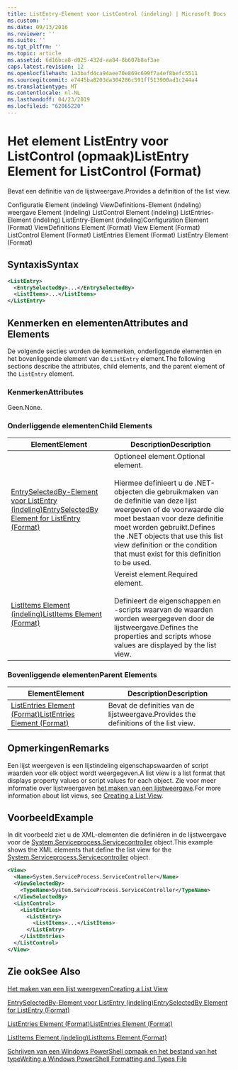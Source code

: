```yaml
---
title: ListEntry-Element voor ListControl (indeling) | Microsoft Docs
ms.custom: ''
ms.date: 09/13/2016
ms.reviewer: ''
ms.suite: ''
ms.tgt_pltfrm: ''
ms.topic: article
ms.assetid: 6d16bca8-d025-432d-aa84-8b607b8af3ae
caps.latest.revision: 12
ms.openlocfilehash: 1a3bafd4ca94aee70e869c699f7a4ef8befc5511
ms.sourcegitcommit: e7445ba8203da304286c591ff513900ad1c244a4
ms.translationtype: MT
ms.contentlocale: nl-NL
ms.lasthandoff: 04/23/2019
ms.locfileid: "62065220"
---
```

# <a name="listentry-element-for-listcontrol-format"></a><span data-ttu-id="62f98-102">Het element ListEntry voor ListControl (opmaak)</span><span class="sxs-lookup"><span data-stu-id="62f98-102">ListEntry Element for ListControl (Format)</span></span>

<span data-ttu-id="62f98-103">Bevat een definitie van de lijstweergave.</span><span class="sxs-lookup"><span data-stu-id="62f98-103">Provides a definition of the list view.</span></span>

<span data-ttu-id="62f98-104">Configuratie Element (indeling) ViewDefinitions-Element (indeling) weergave Element (indeling) ListControl Element (indeling) ListEntries-Element (indeling) ListEntry-Element (indeling)</span><span class="sxs-lookup"><span data-stu-id="62f98-104">Configuration Element (Format) ViewDefinitions Element (Format) View Element (Format) ListControl Element (Format) ListEntries Element (Format) ListEntry Element (Format)</span></span>

## <a name="syntax"></a><span data-ttu-id="62f98-105">Syntaxis</span><span class="sxs-lookup"><span data-stu-id="62f98-105">Syntax</span></span>

```xml
<ListEntry>
  <EntrySelectedBy>...</EntrySelectedBy>
  <ListItems>...</ListItems>
</ListEntry>
```

## <a name="attributes-and-elements"></a><span data-ttu-id="62f98-106">Kenmerken en elementen</span><span class="sxs-lookup"><span data-stu-id="62f98-106">Attributes and Elements</span></span>

<span data-ttu-id="62f98-107">De volgende secties worden de kenmerken, onderliggende elementen en het bovenliggende element van de `ListEntry` element.</span><span class="sxs-lookup"><span data-stu-id="62f98-107">The following sections describe the attributes, child elements, and the parent element of the `ListEntry` element.</span></span>

### <a name="attributes"></a><span data-ttu-id="62f98-108">Kenmerken</span><span class="sxs-lookup"><span data-stu-id="62f98-108">Attributes</span></span>

<span data-ttu-id="62f98-109">Geen.</span><span class="sxs-lookup"><span data-stu-id="62f98-109">None.</span></span>

### <a name="child-elements"></a><span data-ttu-id="62f98-110">Onderliggende elementen</span><span class="sxs-lookup"><span data-stu-id="62f98-110">Child Elements</span></span>

|<span data-ttu-id="62f98-111">Element</span><span class="sxs-lookup"><span data-stu-id="62f98-111">Element</span></span>|<span data-ttu-id="62f98-112">Description</span><span class="sxs-lookup"><span data-stu-id="62f98-112">Description</span></span>|
|-------------|-----------------|
|[<span data-ttu-id="62f98-113">EntrySelectedBy-Element voor ListEntry (indeling)</span><span class="sxs-lookup"><span data-stu-id="62f98-113">EntrySelectedBy Element for ListEntry (Format)</span></span>](./entryselectedby-element-for-listentry-for-listcontrol-format.md)|<span data-ttu-id="62f98-114">Optioneel element.</span><span class="sxs-lookup"><span data-stu-id="62f98-114">Optional element.</span></span><br /><br /> <span data-ttu-id="62f98-115">Hiermee definieert u de .NET-objecten die gebruikmaken van de definitie van deze lijst weergeven of de voorwaarde die moet bestaan voor deze definitie moet worden gebruikt.</span><span class="sxs-lookup"><span data-stu-id="62f98-115">Defines the .NET objects that use this list view definition or the condition that must exist for this definition to be used.</span></span>|
|[<span data-ttu-id="62f98-116">ListItems Element (indeling)</span><span class="sxs-lookup"><span data-stu-id="62f98-116">ListItems Element (Format)</span></span>](./listitems-element-for-listentry-for-listcontrol-format.md)|<span data-ttu-id="62f98-117">Vereist element.</span><span class="sxs-lookup"><span data-stu-id="62f98-117">Required element.</span></span><br /><br /> <span data-ttu-id="62f98-118">Definieert de eigenschappen en -scripts waarvan de waarden worden weergegeven door de lijstweergave.</span><span class="sxs-lookup"><span data-stu-id="62f98-118">Defines the properties and scripts whose values are displayed by the list view.</span></span>|

### <a name="parent-elements"></a><span data-ttu-id="62f98-119">Bovenliggende elementen</span><span class="sxs-lookup"><span data-stu-id="62f98-119">Parent Elements</span></span>

|<span data-ttu-id="62f98-120">Element</span><span class="sxs-lookup"><span data-stu-id="62f98-120">Element</span></span>|<span data-ttu-id="62f98-121">Description</span><span class="sxs-lookup"><span data-stu-id="62f98-121">Description</span></span>|
|-------------|-----------------|
|[<span data-ttu-id="62f98-122">ListEntries Element (Format)</span><span class="sxs-lookup"><span data-stu-id="62f98-122">ListEntries Element (Format)</span></span>](./listentries-element-for-listcontrol-format.md)|<span data-ttu-id="62f98-123">Bevat de definities van de lijstweergave.</span><span class="sxs-lookup"><span data-stu-id="62f98-123">Provides the definitions of the list view.</span></span>|

## <a name="remarks"></a><span data-ttu-id="62f98-124">Opmerkingen</span><span class="sxs-lookup"><span data-stu-id="62f98-124">Remarks</span></span>

<span data-ttu-id="62f98-125">Een lijst weergeven is een lijstindeling eigenschapswaarden of script waarden voor elk object wordt weergegeven.</span><span class="sxs-lookup"><span data-stu-id="62f98-125">A list view is a list format that displays property values or script values for each object.</span></span> <span data-ttu-id="62f98-126">Zie voor meer informatie over lijstweergaven [het maken van een lijstweergave](./creating-a-list-view.md).</span><span class="sxs-lookup"><span data-stu-id="62f98-126">For more information about list views, see [Creating a List View](./creating-a-list-view.md).</span></span>

## <a name="example"></a><span data-ttu-id="62f98-127">Voorbeeld</span><span class="sxs-lookup"><span data-stu-id="62f98-127">Example</span></span>

<span data-ttu-id="62f98-128">In dit voorbeeld ziet u de XML-elementen die definiëren in de lijstweergave voor de [System.Serviceprocess.Servicecontroller](/dotnet/api/System.ServiceProcess.ServiceController) object.</span><span class="sxs-lookup"><span data-stu-id="62f98-128">This example shows the XML elements that define the list view for the [System.Serviceprocess.Servicecontroller](/dotnet/api/System.ServiceProcess.ServiceController) object.</span></span>

```xml
<View>
  <Name>System.ServiceProcess.ServiceController</Name>
  <ViewSelectedBy>
    <TypeName>System.ServiceProcess.ServiceController</TypeName>
  </ViewSelectedBy>
  <ListControl>
    <ListEntries>
      <ListEntry>
        <ListItems>...</ListItems>
      </ListEntry>
    </ListEntries>
  </ListControl>
</View>
```

## <a name="see-also"></a><span data-ttu-id="62f98-129">Zie ook</span><span class="sxs-lookup"><span data-stu-id="62f98-129">See Also</span></span>

[<span data-ttu-id="62f98-130">Het maken van een lijst weergeven</span><span class="sxs-lookup"><span data-stu-id="62f98-130">Creating a List View</span></span>](./creating-a-list-view.md)

[<span data-ttu-id="62f98-131">EntrySelectedBy-Element voor ListEntry (indeling)</span><span class="sxs-lookup"><span data-stu-id="62f98-131">EntrySelectedBy Element for ListEntry (Format)</span></span>](./entryselectedby-element-for-listentry-for-listcontrol-format.md)

[<span data-ttu-id="62f98-132">ListEntries Element (Format)</span><span class="sxs-lookup"><span data-stu-id="62f98-132">ListEntries Element (Format)</span></span>](./listentries-element-for-listcontrol-format.md)

[<span data-ttu-id="62f98-133">ListItems Element (indeling)</span><span class="sxs-lookup"><span data-stu-id="62f98-133">ListItems Element (Format)</span></span>](./listitems-element-for-listentry-for-listcontrol-format.md)

[<span data-ttu-id="62f98-134">Schrijven van een Windows PowerShell opmaak en het bestand van het type</span><span class="sxs-lookup"><span data-stu-id="62f98-134">Writing a Windows PowerShell Formatting and Types File</span></span>](./writing-a-powershell-formatting-file.md)
